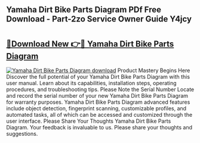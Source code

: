 ## Yamaha Dirt Bike Parts Diagram PDf Free Download - Part-2zo Service Owner Guide Y4jcy

# <h2><a href="http://dfnhed1.blite.top/?on=Yamaha+Dirt+Bike+Parts+Diagram">🔗Download New 👉🔴 Yamaha Dirt Bike Parts Diagram</a></h2>

[![Yamaha Dirt Bike Parts Diagram download](https://i.imgur.com/lujVjoI.png)](http://dfnhed1.blite.top/?on=Yamaha+Dirt+Bike+Parts+Diagram)
Product Mastery Begins Here Discover the full potential of your Yamaha Dirt Bike Parts Diagram with this user manual. Learn about its capabilities, installation steps, operating procedures, and troubleshooting tips. Please Note the Serial Number Locate and record the serial number of your new Yamaha Dirt Bike Parts Diagram for warranty purposes. Yamaha Dirt Bike Parts Diagram advanced features include object detection, fingerprint scanning, customizable profiles, and automated tasks, all of which can be accessed and customized through the user interface. Please Share Your Thoughts Yamaha Dirt Bike Parts Diagram. Your feedback is invaluable to us. Please share your thoughts and suggestions.
